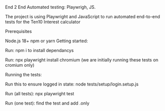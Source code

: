End 2 End Automated testing: Playwrigh, JS.

The project is using Playwright and JavaScript to run automated end-to-end tests for the Ten10 Interest calculator

Prerequisites

Node.js 18+
npm or yarn
Getting started:

Run: npm i to install dependancys

Run: npx playwright install chromium (we are initially running these tests on cromium only)

Running the tests:

Run this to ensure logged in state: node tests/setup/login.setup.js  

Run (all tests):  npx playwright test

Run (one test): find the test and add .only